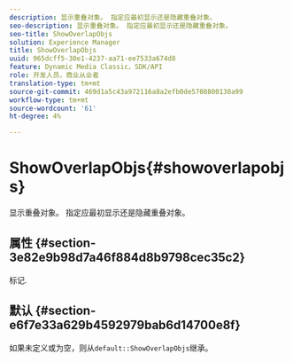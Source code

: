 ```yaml
---
description: 显示重叠对象。 指定应最初显示还是隐藏重叠对象。
seo-description: 显示重叠对象。 指定应最初显示还是隐藏重叠对象。
seo-title: ShowOverlapObjs
solution: Experience Manager
title: ShowOverlapObjs
uuid: 965dcff5-30e1-4237-aa71-ee7533a674d8
feature: Dynamic Media Classic，SDK/API
role: 开发人员，商业从业者
translation-type: tm+mt
source-git-commit: 469d1a5c43a972116a8a2efb0de5708800130a99
workflow-type: tm+mt
source-wordcount: '61'
ht-degree: 4%

---
```



# ShowOverlapObjs{#showoverlapobjs}

显示重叠对象。 指定应最初显示还是隐藏重叠对象。

## 属性 {#section-3e82e9b98d7a46f884d8b9798cec35c2}

标记.

## 默认 {#section-e6f7e33a629b4592979bab6d14700e8f}

如果未定义或为空，则从`default::ShowOverlapObjs`继承。
